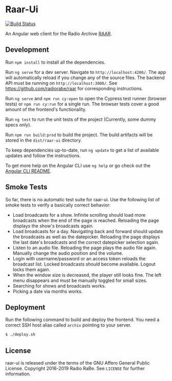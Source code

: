 # Raar-Ui

[![Build Status](https://travis-ci.org/radiorabe/raar-ui.svg?branch=master)](https://travis-ci.org/radiorabe/raar-ui)

An Angular web client for the Radio Archive [RAAR](https://github.com/radiorabe/raar).

## Development

Run `npm install` to install all the dependencies.

Run `ng serve` for a dev server. Navigate to `http://localhost:4200/`. The app will automatically reload if you change any of the source files. The backend API must be running on `http://localhost:3000/`. See https://github.com/radiorabe/raar for corresponding instructions.

Run `ng serve` and `npm run cy:open` to open the Cypress test runner (browser tests) or `npm run cy:run` for a single run. The browser tests cover a good amount of the frontend's functionality.

Run `ng test` to run the unit tests of the project (Currently, some dummy specs only).

Run `npm run build:prod` to build the project. The build artifacts will be stored in the `dist/raar-ui` directory.

To keep dependencies up-to-date, run `ng update` to get a list of available updates and follow the instructions.

To get more help on the Angular CLI use `ng help` or go check out the [Angular CLI README](https://github.com/angular/angular-cli/blob/master/README.md).

## Smoke Tests

So far, there is no automatic test suite for raar-ui. Use the following list
of smoke tests to verify a basically correct behavior:

- Load broadcasts for a show. Infinite scrolling should load more broadcasts
  when the end of the page is reached. Reloading the page displays the
  show's broadcasts again.
- Load broadcasts for a day. Navigating back and forward should update the
  broadcasts as well as the datepicker. Reloading the page displays the
  last date's broadcasts and the correct datepicker selection again.
- Listen to an audio file. Reloading the page plays the audio file again.
  Manually change the audio position and the volume.
- Login with username/password or an access token reloads the broadcast list.
  Locked broadcasts should become available. Logout locks them again.
- When the window size is decreased, the player still looks fine. The left
  menu disappears and must be manually toggled for small sizes.
- Searching for shows and broadcasts works.
- Picking a date via months works.

## Deployment

Run the following command to build and deploy the frontend. You need a correct
SSH host alias called `archiv` pointing to your server.

```bash
$ ./deploy.sh
```

## License

raar-ui is released under the terms of the GNU Affero General Public License.
Copyright 2016-2019 Radio RaBe.
See `LICENSE` for further information.
